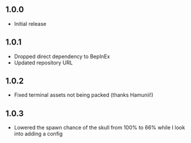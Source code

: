 ## 1.0.0

* Initial release

## 1.0.1

* Dropped direct dependency to BepInEx
* Updated repository URL

## 1.0.2

* Fixed terminal assets not being packed (thanks Hamunii!)

## 1.0.3

* Lowered the spawn chance of the skull from 100% to 66% while I look into adding a config